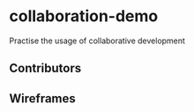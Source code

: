# collaboration-demo
Practise the usage of collaborative development

##  Contributors


## Wireframes
